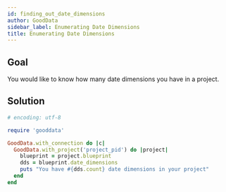 ```yaml
---
id: finding_out_date_dimensions
author: GoodData
sidebar_label: Enumerating Date Dimensions
title: Enumerating Date Dimensions
---
```


Goal
-------

You would like to know how many date dimensions you have in a project.

Solution
--------


```ruby
# encoding: utf-8

require 'gooddata'

GoodData.with_connection do |c|
  GoodData.with_project('project_pid') do |project|
    blueprint = project.blueprint
    dds = blueprint.date_dimensions
    puts "You have #{dds.count} date dimensions in your project"
  end
end 
```
